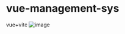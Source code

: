 # vue-management-sys
vue+vite
![image](https://user-images.githubusercontent.com/25071256/157384331-a972357b-a9f4-4144-b64c-8a0c8542f8f8.png)

